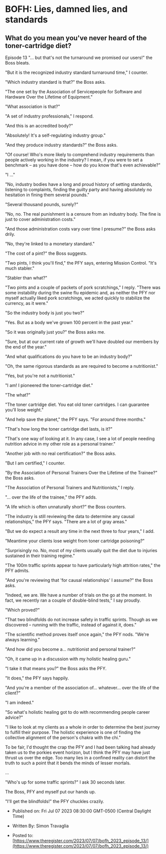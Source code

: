 # BOFH: Lies, damned lies, and standards

## What do you mean you've never heard of the toner-cartridge diet?

Episode 13 "... but that's not the turnaround we promised our users!" the Boss bleats.

"But it is the recognized industry standard turnaround time," I counter.

"Which industry standard is that?" the Boss asks.

"The one set by the Association of Servicepeople for Software and Hardware Over the Lifetime of Equipment."

"What association is that?"

"A set of industry professionals," I respond.

"And this is an accredited body?"

"Absolutely! It's a self-regulating industry group."

"And they produce industry standards?" the Boss asks.

"Of course! Who's more likely to comprehend industry requirements than people actively working in the industry? I mean, if you were to set a benchmark – as you have done – how do you know that's even achievable?"

"I ..."

"No, industry bodies have a long and proud history of setting standards, listening to complaints, finding the guilty party and having absolutely no hesitation in fining them several pounds."

"Several thousand pounds, surely?"

"No, no. The real punishment is a censure from an industry body. The fine is just to cover administration costs."

"And those administration costs vary over time I presume?" the Boss asks drily.

"No, they're linked to a monetary standard."

"The cost of a pint?" the Boss suggests.

"Two pints, I think you'll find," the PFY says, entering Mission Control. "It's much stabler."

"Stabler than what?"

"Two pints and a couple of packets of pork scratchings," I reply. "There was some instability during the swine flu epidemic and, as neither the PFY nor myself actually liked pork scratchings, we acted quickly to stabilize the currency, as it were."

"So the industry body is just you two?"

"Yes. But as a body we've grown 100 percent in the past year."

"So it was originally just you?" the Boss asks me.

"Sure, but at our current rate of growth we'll have doubled our members by the end of the year."

"And what qualifications do you have to be an industry body?"

"Oh, the same rigorous standards as are required to become a nutritionist."

"Yes, but you're not a nutritionist."

"I am! I pioneered the toner-cartridge diet."

"The what?"

"The toner cartridge diet. You eat old toner cartridges. I can guarantee you'll lose weight."

"And help save the planet," the PFY says. "For around three months."

"That's how long the toner cartridge diet lasts, is it?"

"That's one way of looking at it. In any case, I see a lot of people needing nutrition advice in my other role as a personal trainer."

"Another job with no real certification?" the Boss asks.

"But I am certified," I counter.

"By the Association of Personal Trainers Over the Lifetime of the Trainee?" the Boss asks.

"The Association of Personal Trainers and Nutritionists," I reply.

"... over the life of the trainee," the PFY adds.

"A life which is often unnaturally short?" the Boss counters.

"The industry is still reviewing the data to determine any causal relationships," the PFY says. "There are a lot of gray areas."

"But we do expect a result any time in the next three to four years," I add.

"Meantime your clients lose weight from toner cartridge poisoning?"

"Surprisingly no. No, most of my clients usually quit the diet due to injuries sustained in their training regime."

"The 100m traffic sprints appear to have particularly high attrition rates," the PFY admits.

"And you're reviewing that 'for causal relationships' I assume?" the Boss asks.

"Indeed, we are. We have a number of trials on the go at the moment. In fact, we recently ran a couple of double-blind tests," I say proudly.

"Which proved?"

"That two blindfolds do not increase safety in traffic sprints. Though as we discovered – running with the traffic, instead of against it, does."

"The scientific method proves itself once again," the PFY nods. "We're always learning."

"And how did you become a... nutritionist and personal trainer?"

"Oh, it came up in a discussion with my holistic healing guru."

"I take it that means you?" the Boss asks the PFY.

"It does," the PFY says happily.

"And you're a member of the association of... whatever... over the life of the client?"

"I am indeed."

"So what's holistic healing got to do with recommending people career advice?"

"I like to look at my clients as a whole in order to determine the best journey to fulfill their purpose. The holistic experience is one of finding the collective alignment of the person's chakra with the chi."

To be fair, I'd thought the crap the PFY and I had been talking had already taken us to the porkies event horizon, but I think the PFY may have just thrust us over the edge. Too many lies in a confined reality can distort the truth to such a point that it bends the minds of lesser mortals.

...

"Who's up for some traffic sprints?" I ask 30 seconds later.

The Boss, PFY and myself put our hands up.

"I'll get the blindfolds!" the PFY chuckles crazily.



- Published on: Fri Jul 07 2023 08:30:00 GMT-0500 (Central Daylight Time)

- Written By: Simon Travaglia

- Posted to: [https://www.theregister.com/2023/07/07/bofh_2023_episode_13/](https://www.theregister.com/2023/07/07/bofh_2023_episode_13/)